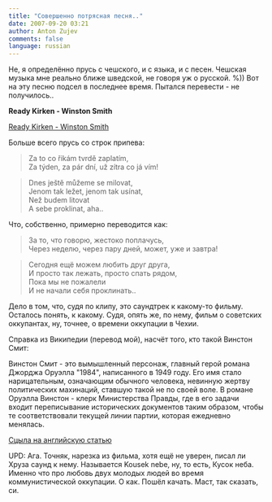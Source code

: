 ```yaml
---
title: "Совершенно потрясная песня.."
date: 2007-09-20 03:21
author: Anton Zujev
comments: false
language: russian
---
```


Не, я определённо прусь с чешского, и с языка, и с песен. Чешская музыка мне реально ближе шведской, не говоря уж о русской. %)) Вот на эту песню подсел в последнее время. Пытался перевести - не получилось..

**Ready Kirken - Winston Smith**
<div class="fotorama" data-width="100%" data-allowfullscreen="native">
  <a href="http://youtube.com/watch?v=NTKIRAyZ7Mw">Ready Kirken - Winston Smith</a>
</div>

Больше всего прусь со строк припева:

>Za to co řikám tvrdě zaplatím,  
Za týden, za pár dní, už zítra co já vím!  

>Dnes ještě můžeme se milovat,  
Jenom tak ležet, jenom tak usínat,  
Než budem litovat  
A sebe proklinat, aha..  

Что, собственно, примерно переводится как:

>За то, что говорю, жестоко поплачусь,  
Через неделю, через пару дней, может, уже и завтра!  

>Сегодня ещё можем любить друг друга,  
И просто так лежать, просто спать рядом,  
Пока мы не пожалели  
И не начали себя проклинать..

Дело в том, что, судя по клипу, это саундтрек к какому-то фильму. Осталось понять, к какому. Судя, опять же, по нему, фильм о советских оккупантах, ну, точнее, о времени оккупации в Чехии.

Справка из Википедии (перевод мой), насчёт того, кто такой Винстон Смит:

Винстон Смит - это вымышленный персонаж, главный герой романа Джорджа Оруэлла "1984", написанного в 1949 году. Его имя стало нарицательным, означающим обычного человека, невинную жертву политических махинаций, ставшую такой не по своей воле. В романе Оруэлла Винстон - клерк Министерства Правды, где в его задачи входит переписывание исторических документов таким образом, чтобы те соответствовали текущей линии партии, которая ежедневно менялась.

[Сцыла на английскую статью](http://en.wikipedia.org/wiki/Winston_Smith)

UPD: Ага. Точняк, нарезка из фильма, хотя ещё не уверен, писал ли Хруза саунд к нему. Называется Kousek nebe, ну, то есть, Кусок неба. Именно что про любовь двух молодых людей во время коммунистической оккупации. О как. Пошёл качать. Маст, так сказать, си.